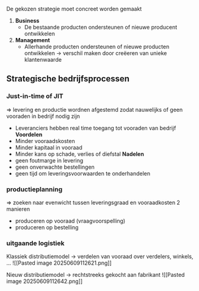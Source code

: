 De gekozen strategie moet concreet worden gemaakt
1. __Business__
	- De bestaande producten ondersteunen of nieuwe producent ontwikkelen
2. __Management__
	- Allerhande producten ondersteunen of nieuwe producten ontwikkelen
-> verschil maken door creëeren van unieke klantenwaarde

## Strategische bedrijfsprocessen
### Just-in-time of JIT
=> levering en productie wordnen afgestemd zodat nauwelijks of geen vooraden in bedrijf nodig zijn

- Leveranciers hebben real time toegang tot vooraden van bedrijf
__Voordelen__
- Minder vooraadskosten
- Minder kapitaal in vooraad
- Minder kans op schade, verlies of diefstal
__Nadelen__
- geen foutmarge in levering
- geen onverwachte bestellingen
- geen tijd om leveringsvoorwaarden te onderhandelen
### productieplanning
=> zoeken naar evenwicht tussen leveringsgraad en vooraadkosten 
2 manieren
- produceren op vooraad (vraagvoorspelling)
- produceren op bestelling
### uitgaande logistiek
Klassiek distributiemodel
-> verdelen van vooraad over verdelers, winkels, ...
![[Pasted image 20250609112621.png]]

Nieuw distributiemodel
-> rechtstreeks gekocht aan fabrikant
![[Pasted image 20250609112642.png]]